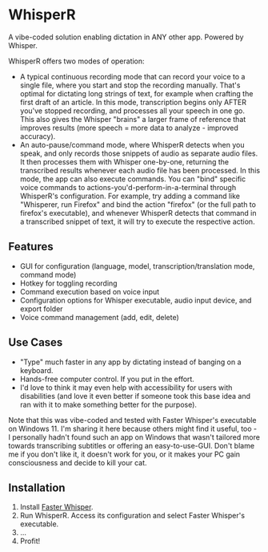 # WhisperR

A vibe-coded solution enabling dictation in ANY other app. Powered by Whisper.

WhisperR offers two modes of operation:

- A typical continuous recording mode that can record your voice to a single file, where you start and stop the recording manually. That's optimal for dictating long strings of text, for example when crafting the first draft of an article. In this mode, transcription begins only AFTER you've stopped recording, and processes all your speech in one go. This also gives the Whisper "brains" a larger frame of reference that improves results (more speech = more data to analyze - improved accuracy).
- An auto-pause/command mode, where WhisperR detects when you speak, and only records those snippets of audio as separate audio files. It then processes them with Whisper one-by-one, returning the transcribed results whenever each audio file has been processed. In this mode, the app can also execute commands. You can "bind" specific voice commands to actions-you'd-perform-in-a-terminal through WhisperR's configuration. For example, try adding a command like "Whisperer, run Firefox" and bind the action "firefox" (or the full path to firefox's executable), and whenever WhisperR detects that command in a transcribed snippet of text, it will try to execute the respective action.

## Features

*   GUI for configuration (language, model, transcription/translation mode, command mode)
*   Hotkey for toggling recording
*   Command execution based on voice input
*   Configuration options for Whisper executable, audio input device, and export folder
*   Voice command management (add, edit, delete)

## Use Cases

*   "Type" much faster in any app by dictating instead of banging on a keyboard.
*   Hands-free computer control. If you put in the effort.
*   I'd love to think it may even help with accessibility for users with disabilities (and love it even better if someone took this base idea and ran with it to make something better for the purpose).

Note that this was vibe-coded and tested with Faster Whisper's executable on Windows 11. I'm sharing it here because others might find it useful, too - I personally hadn't found such an app on Windows that wasn't tailored more towards transcribing subtitles or offering an easy-to-use-GUI. Don't blame me if you don't like it, it doesn't work for you, or it makes your PC gain consciousness and decide to kill your cat.

## Installation
1. Install [Faster Whisper](https://github.com/SYSTRAN/faster-whisper).
2. Run WhisperR. Access its configuration and select Faster Whisper's executable.
3. ...
4. Profit!